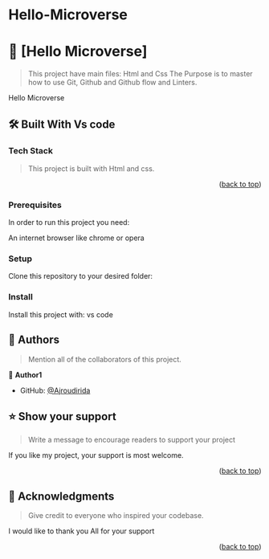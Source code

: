 # Hello-Microverse

<!--
HOW TO USE:
This is an example of how you may give instructions on setting up your project locally.

Modify this file to match your project and remove sections that don't apply.

REQUIRED SECTIONS:
- Table of Contents
- About the Project
  - Built With
  - Live Demo
- Getting Started
- Authors
- Future Features
- Contributing
- Show your support
- Acknowledgements
- License

OPTIONAL SECTIONS:
- FAQ

After you're finished please remove all the comments and instructions!
-->

# 📖 [Hello Microverse] <a name="about-project"></a>

> This project have main files: Html and Css
> The Purpose is to master how to use Git, Github and Github flow and Linters.

Hello Microverse

## 🛠 Built With <a name="built-with">Vs code</a>

### Tech Stack <a name="tech-stack"></a>

> This project is built with Html and css.

<!-- Features -->

<p align="right">(<a href="#readme-top">back to top</a>)</p>

<!-- GETTING STARTED -->

### Prerequisites

In order to run this project you need:

An internet browser like chrome or opera

<!--
Example command:

```sh
 gem install rails
```
 -->

### Setup

Clone this repository to your desired folder:

<!--
Example commands:

```sh
  cd my-folder
  git clone git@github.com:myaccount/my-project.git
```
--->

### Install

Install this project with: vs code

<!--
Example command:

```sh
  cd my-project
  gem install
```
--->

<!-- AUTHORS -->

## 👥 Authors <a name="authors"></a>

> Mention all of the collaborators of this project.

👤 **Author1**

- GitHub: [@Ajroudirida](https://github.com/AjroudiRida)

<!-- SUPPORT -->

## ⭐️ Show your support <a name="support"></a>

> Write a message to encourage readers to support your project

If you like my project, your support is most welcome.

<p align="right">(<a href="#readme-top">back to top</a>)</p>

<!-- ACKNOWLEDGEMENTS -->

## 🙏 Acknowledgments <a name="acknowledgements"></a>

> Give credit to everyone who inspired your codebase.

I would like to thank you All for your support

<p align="right">(<a href="#readme-top">back to top</a>)</p>

<!-- FAQ (optional) -->
